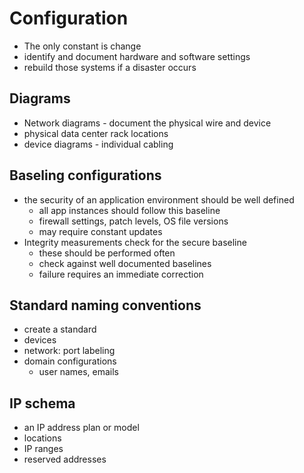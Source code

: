 # Configuration

- The only constant is change
- identify and document hardware and software settings
- rebuild those systems if a disaster occurs

## Diagrams

- Network diagrams - document the physical wire and device
- physical data center rack locations
- device diagrams - individual cabling

## Baseling configurations

- the security of an application environment should be well defined
  - all app instances should follow this baseline
  - firewall settings, patch levels, OS file versions
  - may require constant updates
- Integrity measurements check for the secure baseline
  - these should be performed often
  - check against well documented baselines
  - failure requires an immediate correction

## Standard naming conventions

- create a standard
- devices
- network: port labeling
- domain configurations
  - user names, emails

## IP schema

- an IP address plan or model
- locations
- IP ranges
- reserved addresses
